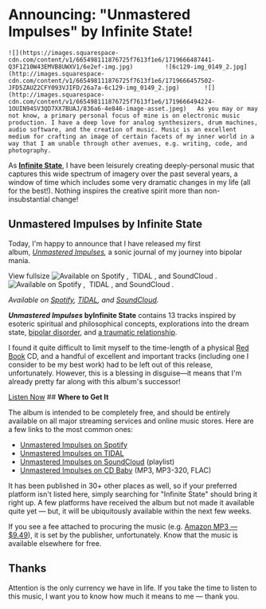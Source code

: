 # Announcing: "Unmastered Impulses" by Infinite State!

    ![](https://images.squarespace-cdn.com/content/v1/665498111876725f7613f1e6/1719666487441-Q3F1Z10W43EMVB8UWXV1/6e2ef-img.jpg)         ![6c129-img_0149_2.jpg](http://images.squarespace-cdn.com/content/v1/665498111876725f7613f1e6/1719666457502-JFD5ZAUZ2CFY093VJIFD/26a7a-6c129-img_0149_2.jpg)       ![](http://images.squarespace-cdn.com/content/v1/665498111876725f7613f1e6/1719666494224-1OUIN94SV3QD7XX7BUAJ/836a6-4e846-image-asset.jpeg)   As you may or may not know, a primary personal focus of mine is on electronic music production. I have a deep love for analog synthesizers, drum machines, audio software, and the creation of music. Music is an excellent medium for crafting an image of certain facets of my inner world in a way that I am unable through other avenues, e.g. writing, code, and photography.

 As [**Infinite State**](/music), I have been leisurely creating deeply\-personal music that captures this wide spectrum of imagery over the past several years, a window of time which includes some very dramatic changes in my life (all for the best!). Nothing inspires the creative spirit more than non\-insubstantial change!

 ## **Unmastered Impulses by Infinite State**

 Today, I'm happy to announce that I have released my first album, *[Unmastered Impulses](http://www.kennethreitz.org/unmastered-impulses),* a sonic journal of my journey into bipolar mania.

  View fullsize ![Available on Spotify ,&nbsp; TIDAL , and SoundCloud .&nbsp;](http://images.squarespace-cdn.com/content/v1/665498111876725f7613f1e6/1719666489302-RQID2RIZ8DFI8VEB93CZ/74cd6-326ac-image-asset.jpeg)![Available on Spotify ,&nbsp; TIDAL , and SoundCloud .&nbsp;]() 

  *Available on [Spotify](https://open.spotify.com/album/1ejOTrNLk9qTzF6uuPn6xw), [TIDAL](http://tidal.com/album/63034611), and [SoundCloud](https://soundcloud.com/infinitestate/sets/unmastered-impulses).*

  

   ***Unmastered Impulses* byInfinite State** contains 13 tracks inspired by esoteric spiritual and philosophical concepts, explorations into the dream state, [bipolar disorder](http://www.kennethreitz.org/essays/mentalhealtherror-an-exception-occurred), and [a traumatic relationship](http://www.kennethreitz.org/essays/purging-the-unexpected-negative-a-narcissistic-partner).

 I found it quite difficult to limit myself to the time\-length of a physical [Red Book](https://en.wikipedia.org/wiki/Compact_Disc_Digital_Audio#Standard) CD, and a handful of excellent and important tracks (including one I consider to be my best work) had to be left out of this release, unfortunately. However, this is a blessing in disguise—it means that I'm already pretty far along with this album's successor!

 [Listen Now](/unmastered-impulses) ## **Where to Get It**

 The album is intended to be completely free, and should be entirely available on all major streaming services and online music stores. Here are a few links to the most common ones:

 * [Unmastered Impulses on Spotify](https://open.spotify.com/album/1ejOTrNLk9qTzF6uuPn6xw)
* [Unmastered Impulses on TIDAL](http://tidal.com/album/63034611)
* [Unmastered Impulses on SoundCloud](https://soundcloud.com/infinitestate/sets/unmastered-impulses) (playlist)
* [Unmastered Impulses on CD Baby](http://www.cdbaby.com/cd/kennethreitz) (MP3, MP3\-320, FLAC)

 It has been published in 30\+ other places as well, so if your preferred platform isn't listed here, simply searching for "Infinite State" should bring it right up. A few platforms have received the album but not made it available quite yet — but, it will be ubiquitously available within the next few weeks. 

 If you see a fee attached to procuring the music (e.g. [Amazon MP3 — $9\.49](http://amzn.to/2ajCE3h)), it is set by the publisher, unfortunately. Know that the music is available elsewhere for free.

 ## **Thanks**

 Attention is the only currency we have in life. If you take the time to listen to this music, I want you to know how much it means to me — thank you.

  